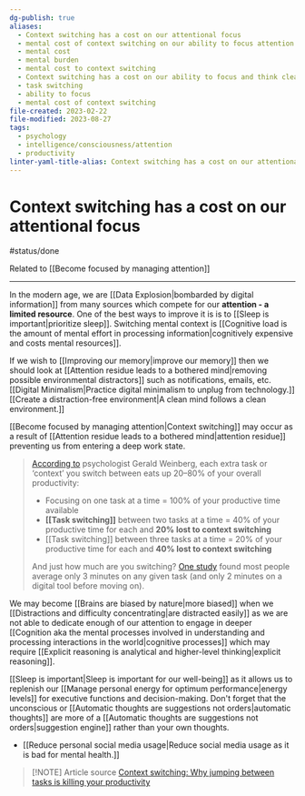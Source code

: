```yaml
---
dg-publish: true
aliases:
  - Context switching has a cost on our attentional focus
  - mental cost of context switching on our ability to focus attention
  - mental cost
  - mental burden
  - mental cost to context switching
  - Context switching has a cost on our ability to focus and think clearly.
  - task switching
  - ability to focus
  - mental cost of context switching
file-created: 2023-02-22
file-modified: 2023-08-27
tags:
  - psychology
  - intelligence/consciousness/attention
  - productivity
linter-yaml-title-alias: Context switching has a cost on our attentional focus
---
```


# Context switching has a cost on our attentional focus

#status/done

Related to [[Become focused by managing attention]]

---

In the modern age, we are [[Data Explosion|bombarded by digital information]] from many sources which compete for our **attention - a limited resource**. One of the best ways to improve it is is to [[Sleep is important|prioritize sleep]]. Switching mental context is [[Cognitive load is the amount of mental effort in processing information|cognitively expensive and costs mental resources]].

If we wish to [[Improving our memory|improve our memory]] then we should look at [[Attention residue leads to a bothered mind|removing possible environmental distractors]] such as notifications, emails, etc. [[Digital Minimalism|Practice digital minimalism to unplug from technology.]] [[Create a distraction-free environment|A clean mind follows a clean environment.]]

[[Become focused by managing attention|Context switching]] may occur as a result of [[Attention residue leads to a bothered mind|attention residue]] preventing us from entering a deep work state.



> [According to](https://www.amazon.com/exec/obidos/ASIN/0932633226/codihorr-20) psychologist Gerald Weinberg, each extra task or ‘context’ you switch between eats up 20–80% of your overall productivity:
>
> - Focusing on one task at a time = 100% of your productive time available
> - **[[Task switching]]** between two tasks at a time = 40% of your productive time for each and **20% lost to context switching**
> - [[Task switching]] between three tasks at a time = 20% of your productive time for each and **40% lost to context switching**
>
> And just how much are you switching? [One study](https://www.hcii.cmu.edu/news/event/2004/10/work-fragmentation-common-practice-paradox-it-support) found most people average only 3 minutes on any given task (and only 2 minutes on a digital tool before moving on).

We may become [[Brains are biased by nature|more biased]] when we [[Distractions and difficulty concentrating|are distracted easily]] as we are not able to dedicate enough of our attention to engage in deeper [[Cognition aka the mental processes involved in understanding and processing interactions in the world|cognitive processes]] which may require [[Explicit reasoning is analytical and higher-level thinking|explicit reasoning]].

[[Sleep is important|Sleep is important for our well-being]] as it allows us to replenish our [[Manage personal energy for optimum performance|energy levels]] for executive functions and decision-making. Don't forget that the unconscious or [[Automatic thoughts are suggestions not orders|automatic thoughts]] are more of a [[Automatic thoughts are suggestions not orders|suggestion engine]] rather than your own thoughts.

- [[Reduce personal social media usage|Reduce social media usage as it is bad for mental health.]]



> [!NOTE] Article source
> [Context switching: Why jumping between tasks is killing your productivity](https://blog.rescuetime.com/context-switching/#:~:text=Focusing%20on%20one%20task%20at,40%25%20lost%20to%20context%20switching)
